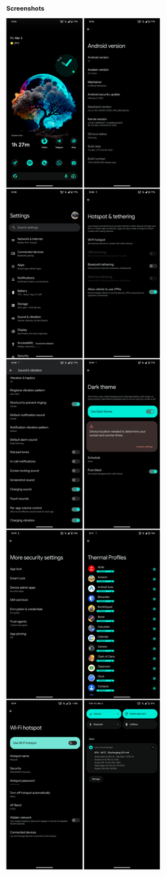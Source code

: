 ### Screenshots

<img src="1.png" width=40%>
<img src="2.png" width=40%>
<img src="3.png" width=40%>
<img src="4.png" width=40%>
<img src="5.png" width=40%>
<img src="6.png" width=40%>
<img src="7.png" width=40%>
<img src="8.png" width=40%>
<img src="9.png" width=40%>
<img src="battery_stats_fkm.png" width=40%>
